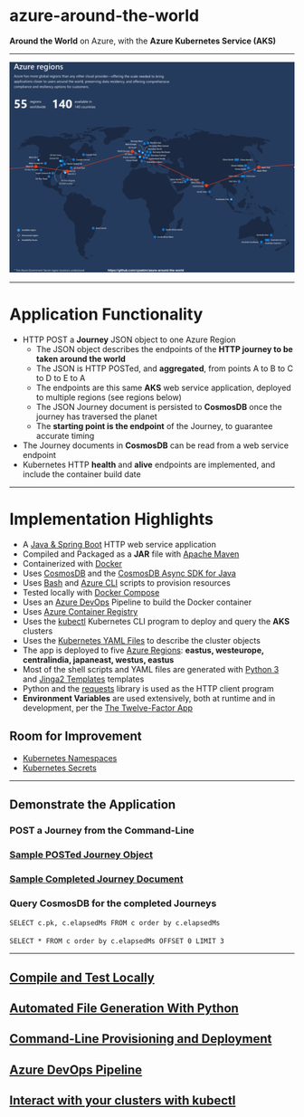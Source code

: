 # azure-around-the-world

**Around the World** on Azure, with the **Azure Kubernetes Service (AKS)**

---

![journey](img/azure-regions-edited.png)

---

# Application Functionality

- HTTP POST a **Journey** JSON object to one Azure Region
  - The JSON object describes the endpoints of the **HTTP journey to be taken around the world**
  - The JSON is HTTP POSTed, and **aggregated**, from points A to B to C to D to E to A 
  - The endpoints are this same **AKS** web service application, deployed to multiple regions (see regions below)
  - The JSON Journey document is persisted to **CosmosDB** once the journey has traversed the planet
  - The **starting point is the endpoint** of the Journey, to guarantee accurate timing 
- The Journey documents in **CosmosDB** can be read from a web service endpoint
- Kubernetes HTTP **health** and **alive** endpoints are implemented, and include the container build date

---

# Implementation Highlights

- A [Java & Spring Boot](https://spring.io/projects/spring-boot) HTTP web service application
- Compiled and Packaged as a **JAR** file with [Apache Maven](https://maven.apache.org)
- Containerized with [Docker](https://www.docker.com)
- Uses [CosmosDB](https://docs.microsoft.com/en-us/azure/cosmos-db/introduction) and the [CosmosDB Async SDK for Java](https://docs.microsoft.com/en-us/azure/cosmos-db/sql-api-sdk-async-java)
- Uses [Bash]() and [Azure CLI](https://docs.microsoft.com/en-us/cli/azure/install-azure-cli?view=azure-cli-latest) scripts to provision resources
- Tested locally with [Docker Compose](https://docs.docker.com/compose/)
- Uses an [Azure DevOps](https://azure.microsoft.com/en-us/services/devops/) Pipeline to build the Docker container
- Uses [Azure Container Registry](https://azure.microsoft.com/en-us/services/container-registry/)
- Uses the [kubectl](https://kubernetes.io/docs/reference/kubectl/overview/) Kubernetes CLI program to deploy and query the **AKS** clusters
- Uses the [Kubernetes YAML Files](https://kubernetes.io/docs/reference/generated/kubernetes-api/v1.18/) to describe the cluster objects
- The app is deployed to five [Azure Regions](https://azure.microsoft.com/en-us/global-infrastructure/regions/): **eastus, westeurope, centralindia, japaneast, westus, eastus**
- Most of the shell scripts and YAML files are generated with [Python 3](https://www.python.org) and [Jinga2 Templates](https://jinja.palletsprojects.com/en/2.11.x/) templates
- Python and the [requests](https://requests.readthedocs.io/en/master/) library is used as the HTTP client program
- **Environment Variables** are used extensively, both at runtime and in development, per the [The Twelve-Factor App](https://12factor.net)

## Room for Improvement

- [Kubernetes Namespaces](https://kubernetes.io/docs/tasks/administer-cluster/namespaces-walkthrough/)
- [Kubernetes Secrets](https://kubernetes.io/docs/concepts/configuration/secret/)

---

## Demonstrate the Application

### POST a Journey from the Command-Line

### [Sample POSTed Journey Object](sample_journey_spec.md)

### [Sample Completed Journey Document](sample_journey_completed.md)

### Query CosmosDB for the completed Journeys

```
SELECT c.pk, c.elapsedMs FROM c order by c.elapsedMs 

SELECT * FROM c order by c.elapsedMs OFFSET 0 LIMIT 3
```

---

## [Compile and Test Locally](compile_test.md)

## [Automated File Generation With Python](python_automation.md)

## [Command-Line Provisioning and Deployment](command_line_provisioning_and_deployment.md)

## [Azure DevOps Pipeline](devops_pipeline.md)

## [Interact with your clusters with kubectl](kubectl.md)
